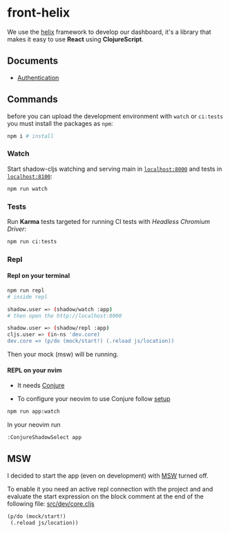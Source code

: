 # front-helix

We use the [helix](https://github.com/lilactown/helix) framework to develop our dashboard, it's a library that makes it easy to use **React** using **ClojureScript**.

## Documents

- [Authentication](docs/auth.md)

## Commands

before you can upload the development environment with `watch` or `ci:tests` you must install the packages as `npm`:

```sh
npm i # install
```

### Watch

Start shadow-cljs watching and serving main in [`localhost:8000`](http://localhost:8000) and tests in [`localhost:8100`](http://localhost:8100):

```sh
npm run watch
```

### Tests

Run **Karma** tests targeted for running CI tests with *Headless Chromium Driver*:

```sh
npm run ci:tests
```

### Repl

#### Repl on your terminal

```sh
npm run repl
# inside repl

shadow.user => (shadow/watch :app)
# then open the http://localhost:8000

shadow.user => (shadow/repl :app)
cljs.user => (in-ns 'dev.core)
dev.core => (p/do (mock/start!) (.reload js/location))
```

Then your mock (msw) will be running.

#### REPL on your nvim

- It needs [Conjure](https://github.com/Olical/conjure)

- To configure your neovim to use Conjure follow [setup](https://github.com/rafaeldelboni/nvim-fennel-lsp-conjure-as-clojure-ide)

```sh
npm run app:watch
```

In your neovim run

```sh
:ConjureShadowSelect app
```

## MSW

I decided to start the app (even on development) with [MSW](https://mswjs.io/) turned off.  

To enable it you need an active repl connection with the project and and evaluate
the start expression on the block comment at the end of the following file: [src/dev/core.cljs](src/dev/core.cljs)

```clj
(p/do (mock/start!)
 (.reload js/location))
```
